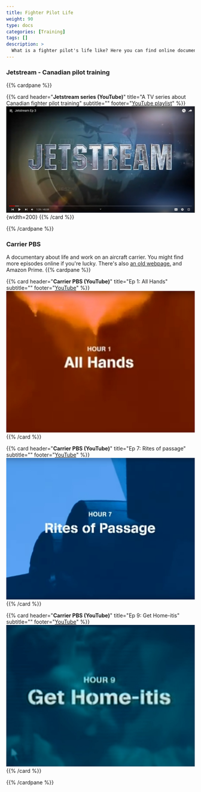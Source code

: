 ```yaml
---
title: Fighter Pilot Life
weight: 90
type: docs
categories: [Training]
tags: []
description: >
  What is a fighter pilot's life like? Here you can find online documentaries about aviation, fighter pilots and more...
---
```




### Jetstream - Canadian pilot training 
{{% cardpane %}}

{{% card header="**Jetstream series (YouTube)**" title="A TV series about Canadian fighter pilot training" subtitle="" footer="<a href='https://www.youtube.com/watch?v=nbRC0gOV33A&list=PLYW9PvYkTjQebdKRmtvcpGPHBiSkFxCvh&pp=iAQB' target='_blank'>YouTube playlist</a>" %}}
![JETSTREAM](Jetstream.jpg "Jetstream"){width=200}
{{% /card %}}

{{% /cardpane %}}



### Carrier PBS
A documentary about life and work on an aircraft carrier. You might find more episodes online if you're lucky. There's also [an old webpage.](https://www.pbs.org/weta/carrier/) and Amazon Prime.
{{% cardpane %}}

{{% card header="**Carrier PBS (YouTube)**" title="Ep 1: All Hands" subtitle="" footer="<a href='https://www.youtube.com/watch?v=4C6UjZkirQ4' target='_blank'>YouTube</a>" %}}
![AllHands](C1_AllHands.jpg "Carrier All Hands")
{{% /card %}}

{{% card header="**Carrier PBS (YouTube)**" title="Ep 7: Rites of passage" subtitle="" footer="<a href='https://www.youtube.com/watch?v=Qjaye_1QDx4' target='_blank'>YouTube</a>" %}}
![Rites](C7_Rites.jpg "Carrier Rites of Passage")
{{% /card %}}

{{% card header="**Carrier PBS (YouTube)**" title="Ep 9: Get Home-itis" subtitle="" footer="<a href='https://www.youtube.com/watch?v=k062k-gDnRY' target='_blank'>YouTube</a>" %}}
![HomeItis](C9_Home.jpg "Carrier Home-itis")
{{% /card %}}


{{% /cardpane %}}


